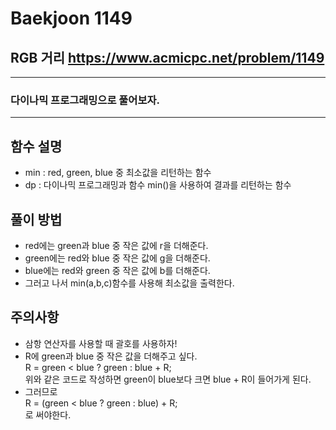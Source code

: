 Baekjoon 1149
=============
RGB 거리  <https://www.acmicpc.net/problem/1149>
---------------
- - -
### 다이나믹 프로그래밍으로 풀어보자.
- - -
## 함수 설명
- min : red, green, blue 중 최소값을 리턴하는 함수
- dp : 다이나믹 프로그래밍과 함수 min()을 사용하여 결과를 리턴하는 함수

## 풀이 방법
- red에는 green과 blue 중 작은 값에 r을 더해준다.
- green에는 red와 blue 중 작은 값에 g을 더해준다.
- blue에는 red와 green 중 작은 값에 b를 더해준다.
- 그러고 나서 min(a,b,c)함수를 사용해 최소값을 출력한다.

## 주의사항
- 삼항 연산자를 사용할 때 괄호를 사용하자!
- R에 green과 blue 중 작은 값을 더해주고 싶다.  
R = green < blue ? green : blue + R;    
위와 같은 코드로 작성하면 green이 blue보다 크면 blue + R이 들어가게 된다.
- 그러므로  
R = (green < blue ? green : blue) + R;  
로 써야한다.
